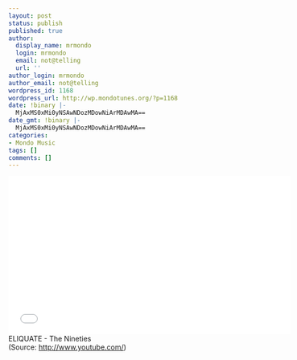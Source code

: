 ```yaml
---
layout: post
status: publish
published: true
author:
  display_name: mrmondo
  login: mrmondo
  email: not@telling
  url: ''
author_login: mrmondo
author_email: not@telling
wordpress_id: 1168
wordpress_url: http://wp.mondotunes.org/?p=1168
date: !binary |-
  MjAxMS0xMi0yNSAwNDozMDowNiArMDAwMA==
date_gmt: !binary |-
  MjAxMS0xMi0yNSAwNDozMDowNiArMDAwMA==
categories:
- Mondo Music
tags: []
comments: []
---
```

<iframe width="560" height="315" src="//www.youtube.com/embed/1gVbatInVoY" frameborder="0"> </iframe>
ELIQUATE - The Nineties
<div class="attribution">(<span>Source:</span> <a href="http://www.youtube.com/">http://www.youtube.com/</a>)</div>
